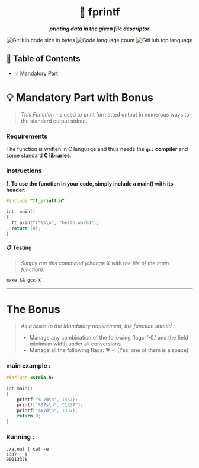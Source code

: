 <h1 align="center">
	📖 fprintf
</h1>

<p align="center">
	<b><i>printing data in the given file descriptor</i></b><br>
</p>
<p align="center">
<img alt="GitHub code size in bytes" src="https://img.shields.io/github/languages/code-size/Cloneg7/fprintf?color=lightblue" />
<img alt="Code language count" src="https://img.shields.io/github/languages/count/Cloneg7/fprintf?color=yellow" />
<img alt="GitHub top language" src="https://img.shields.io/github/languages/top/Cloneg7/fprintf?color=blue" />
</p>

## 📜 Table of Contents

- [💡 Mandatory Part](#m)

# 💡 Mandatory Part with Bonus<a name = "m"></a>

> _This Function :_
    is used to print formatted output in numerous ways to the standard output stdout.

### Requirements

The function is written in C language and thus needs the **`gcc` compiler** and some standard **C libraries**.

### Instructions

**1. To use the function in your code, simply include a main() with its header:**

```C
#include "ft_printf.h"
```
```C
int  main()
{
  ft_printf("%s\n", "hello world");
  return (0);
}
```

#### 📋 Testing
> _Simply run this command (change X with the file of the main function):_
```shell
make && gcc X
```
-------
# The Bonus

> _As a <code>bonus</code> to the Mandatory requirement, the function should :_
	<ul>
         <li>Manage any combination of the following flags: ’-0.’ and the field minimum width under all conversions.</li>
         <li>Manage all the following flags: ’# +’ (Yes, one of them is a space)</li>
	<ul/>
 ### main example :
```C
#include <stdio.h>

int main()
{
    printf("%-7d\n", 1337);
    printf("%07s\n", "1337");
    printf("%+7d\n", 1337);
    return 0;
}
```
### Running :
```shell
./a.out | cat -e
1337   $
0001337$
